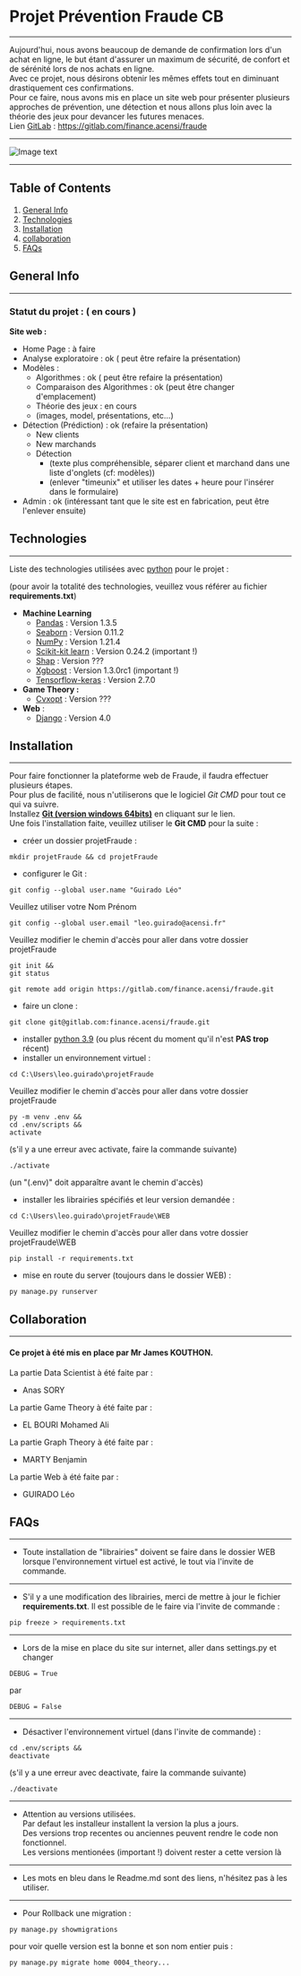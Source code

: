 # Projet Prévention Fraude CB
***
Aujourd'hui, nous avons beaucoup de demande de confirmation lors d'un achat en ligne, le but étant d'assurer un maximum de sécurité, de confort et de sérénité lors de nos achats en ligne.  
Avec ce projet, nous désirons obtenir les mêmes effets tout en diminuant drastiquement  ces confirmations.  
Pour ce faire, nous avons mis en place un site web pour présenter plusieurs approches de prévention, une détection et  nous allons plus loin avec la théorie des jeux pour devancer les futures menaces.  
Lien [GitLab](https://gitlab.com/finance.acensi/fraude) : https://gitlab.com/finance.acensi/fraude
***
![Image text](https://www.acensi.fr/bundles/pageoverride/img/logo-acensi-bleu.svg)
***
## Table of Contents
1. [General Info](#general-info)
2. [Technologies](#technologies)
3. [Installation](#installation)
4. [collaboration](#collaboration)
5. [FAQs](#faqs)

## General Info
***
### Statut du projet : ( en cours )
__Site web :__
* Home Page : à faire
* Analyse exploratoire : ok ( peut être refaire la présentation)
* Modèles : 
  * Algorithmes : ok ( peut être refaire la présentation)
  * Comparaison des Algorithmes : ok (peut être changer d'emplacement)
  * Théorie des jeux : en cours
  * (images, model, présentations, etc...)
* Détection (Prédiction) : ok (refaire la présentation)
  * New clients
  * New marchands
  * Détection
    * (texte plus compréhensible, séparer  client et marchand dans une liste d'onglets (cf: modèles))
    * (enlever "timeunix" et utiliser les dates + heure pour l'insérer dans le formulaire)
* Admin : ok (intéressant tant que le site est en fabrication, peut être l'enlever ensuite)
## Technologies
***
Liste des technologies utilisées avec
[python](https://www.python.org/doc/) pour le projet :

(pour avoir la totalité des technologies, veuillez vous référer au fichier **requirements.txt**)
* __Machine Learning__
  * [Pandas](https://pandas.pydata.org/docs/) : Version 1.3.5
  * [Seaborn](https://seaborn.pydata.org/) : Version 0.11.2
  * [NumPy](https://numpy.org/doc/) : Version 1.21.4
  * [Scikit-kit learn](https://scikit-learn.org/stable/) : Version 0.24.2 (important !)
  * [Shap](https://shap.readthedocs.io/en/latest/index.html) : Version ???
  * [Xgboost](https://xgboost.readthedocs.io/en/stable/python/python_intro.html) : Version 1.3.0rc1 (important !)
  * [Tensorflow-keras](https://www.tensorflow.org/api_docs) : Version 2.7.0
* __Game Theory :__
  * [Cvxopt](http://cvxopt.org/documentation/) : Version ???
* __Web__ :
  * [Django](https://docs.djangoproject.com/en/4.0/) : Version 4.0
## Installation
***
Pour faire fonctionner la plateforme web de Fraude, il faudra effectuer plusieurs étapes.  
Pour plus de facilité, nous n'utiliserons que le logiciel *Git CMD* pour tout ce qui va suivre.  
Installez __[Git (version windows 64bits)](https://github.com/git-for-windows/git/releases/download/v2.34.1.windows.1/Git-2.34.1-64-bit.exe)__ en cliquant sur le lien.  
Une fois l'installation faite, veuillez utiliser le __Git CMD__ pour la suite :
  
* créer un dossier projetFraude :
```
mkdir projetFraude && cd projetFraude
```
* configurer le Git :
```
git config --global user.name "Guirado Léo"
```
Veuillez utiliser votre Nom Prénom
```
git config --global user.email "leo.guirado@acensi.fr"
```
Veuillez modifier le chemin d'accès pour aller dans votre dossier projetFraude
```
git init &&
git status
```
```
git remote add origin https://gitlab.com/finance.acensi/fraude.git
```
* faire un clone :
```
git clone git@gitlab.com:finance.acensi/fraude.git
```
* installer [python 3.9](https://www.python.org/downloads/release/python-390/) (ou plus récent du moment qu'il n'est __PAS trop__ récent)
* installer un environnement virtuel :
```
cd C:\Users\leo.guirado\projetFraude
```
Veuillez modifier le chemin d'accès pour aller dans votre dossier projetFraude
```
py -m venv .env &&
cd .env/scripts &&
activate
```
(s'il y a une erreur avec activate, faire la commande suivante)
```
./activate
```
(un "(.env)" doit apparaître avant le chemin d'accès)

* installer les librairies spécifiés et leur version demandée :
```
cd C:\Users\leo.guirado\projetFraude\WEB
```
Veuillez modifier le chemin d'accès pour aller dans votre dossier projetFraude\WEB
```
pip install -r requirements.txt
```
* mise en route du server (toujours dans le dossier WEB) :
```
py manage.py runserver
```
## Collaboration
***
#### Ce projet à été mis en place par Mr James KOUTHON.
La partie Data Scientist à été faite par :  
* Anas SORY  

La partie Game Theory à été faite par :  
* EL BOURI Mohamed Ali  
  
La partie Graph Theory à été faite par :  
* MARTY Benjamin  
  
La partie Web à été faite par :  
* GUIRADO Léo  
## FAQs
***
* Toute installation de "librairies" doivent se faire dans le dossier WEB lorsque l'environnement virtuel est activé, le tout via l'invite de commande.
***
* S'il y a une modification des librairies, merci de mettre à jour le fichier __requirements.txt__. Il est possible de le faire via l'invite de commande :
```
pip freeze > requirements.txt
```
***
* Lors de la mise en place du site sur internet, aller dans settings.py et changer 
```
DEBUG = True
``` 
par 
```
DEBUG = False
```
***
* Désactiver l'environnement virtuel (dans l'invite de commande) :
```
cd .env/scripts &&
deactivate
```
(s'il y a une erreur avec deactivate, faire la commande suivante)

```
./deactivate
```
***
* Attention au versions utilisées.  
Par defaut les installeur installent la version la plus a jours.  
Des versions trop recentes ou anciennes  peuvent rendre le code non fonctionnel.  
Les versions mentionées (important !) doivent rester a cette version là
***
* Les mots en bleu dans le Readme.md sont des liens, n'hésitez pas à les utiliser.
***
* Pour Rollback une migration :
```
py manage.py showmigrations
```
pour voir quelle version est la bonne et son nom entier puis :
```
py manage.py migrate home 0004_theory...
```
